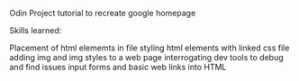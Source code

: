 Odin Project tutorial to recreate google homepage 

Skills learned: 

Placement of html elememts in file 
styling html elements with linked css file
adding img and img styles to a web page 
interrogating dev tools to debug and find issues 
input forms and basic web links into HTML